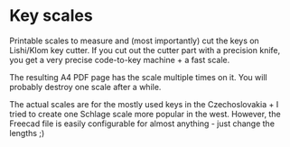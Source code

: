 # Key scales
Printable scales to measure and (most importantly) cut the keys on Lishi/Klom key cutter.
If you cut out the cutter part with a precision knife, you get a very precise code-to-key machine + a fast scale.

The resulting A4 PDF page has the scale multiple times on it. You will probably destroy one scale after a while.

The actual scales are for the mostly used keys in the Czechoslovakia + I tried to create one Schlage scale more popular in the west. However, the Freecad file is easily configurable for almost anything - just change the lengths ;)
